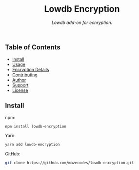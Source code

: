<div align="center">
  <h1>Lowdb Encryption</h1>
  <p><i>Lowdb add-on for ecnryption.</i></p>
</div><br>

## Table of Contents

- [Install](#install)
- [Usage](#usage)
- [Encryption Details](#encryption-details)
- [Contributing](#contributing)
- [Author](#author)
- [Support](#show-your-support)
- [License](#license)

## Install

npm:

```bash
npm install lowdb-encryption
```

Yarn:

```bash
yarn add lowdb-encryption
```

GitHub:

```bash
git clone https://github.com/mazecodes/lowdb-encryption.git
```
